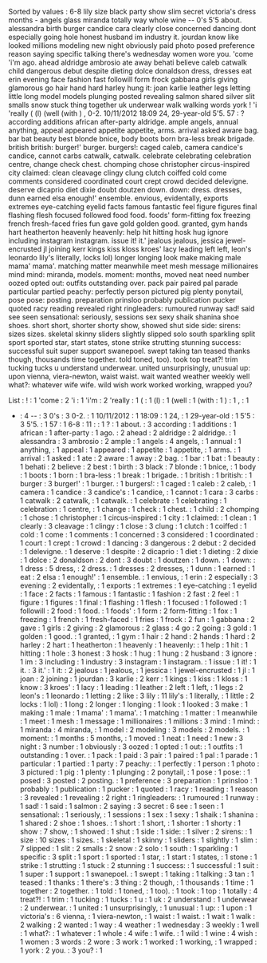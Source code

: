 Sorted by values :
6-8 lily size black party show slim secret victoria's dress months - angels glass miranda totally way whole wine -- 0's 5'5 about. alessandra birth burger candice cara clearly close concerned dancing dont especially going hole honest husband im industry it. jourdan know like looked millions modeling new night obviously paid photo posed preference reason saying specific talking there's wednesday women wore you. 'come 'i'm ago. ahead aldridge ambrosio ate away behati believe caleb catwalk child dangerous debut despite dieting dolce donaldson dress, dresses eat erin evening face fashion fast followill form frock gabbana girls giving glamorous go hair hand hard harley hung it: joan karlie leather legs letting little long model models plunging posted revealing salmon shared silver slit smalls snow stuck thing together uk underwear walk walking words york ! 'i 'really ( (l) (well (with ) , 0-2. 10/11/2012 18:09 24, 29-year-old 5'5. 57 : ? according additions african after-party aldridge. ample angels, annual anything, appeal appeared appetite appetite, arms. arrival asked aware bag. bar bat beauty best blonde bnice, body boots born bra-less break brigade. british british: burger!' burger. burgers!: caged caleb, camera candice's candice, cannot carbs catwalk, catwalk. celebrate celebrating celebration centre, change check chest. chomping chose christopher circus-inspired city claimed: clean cleavage clingy clung clutch coiffed cold come comments considered coordinated court crept crowd decided delevigne. deserve dicaprio diet dixie doubt doutzen down. down: dress. dresses, dunn earned elsa enough!' ensemble. envious, evidentally, exports extremes eye-catching eyelid facts famous fantastic feel figure figures final flashing flesh focused followed food food. foods' form-fitting fox freezing french fresh-faced fries fun gave gold golden good. granted, gym hands hart heatherton heavenly heavenly: help hit hitting hosk hug ignore including instagram instagram. issue it! it.' jealous jealous, jessica jewel-encrusted jl joining kerr kings kiss kloss kroes' lacy leading left left, leon's leonardo lily's literally, locks lol) longer longing look make making male mama' mama'. matching matter meanwhile meet mesh message millionaires mind mind: miranda, models. moment: months, moved neat need number oozed opted out: outfits outstanding over. pack pair paired pal parade particular partied peachy: perfectly person pictured pig plenty ponytail, pose pose: posting. preparation prinsloo probably publication pucker quoted racy reading revealed right ringleaders: rumoured runway sad! said see seen sensational: seriously, sessions sex sexy shaik shanina shoe shoes. short short, shorter shorty show, showed shut side side: sirens: sizes sizes. skeletal skinny sliders slightly slipped solo south sparkling split sport sported star, start states, stone strike strutting stunning success: successful suit super support swanepoel. swept taking tan teased thanks though, thousands time together. told toned, too). took top treat?! trim tucking tucks u understand underwear. united unsurprisingly, unusual up: upon vienna, viera-newton, waist waist. wait wanted weather weekly well what?: whatever wife wife. wild wish work worked working, wrapped you? 

List :
! : 1
'come : 2
'i : 1
'i'm : 2
'really : 1
( : 1
(l) : 1
(well : 1
(with : 1
) : 1
, : 1
- : 4
-- : 3
0's : 3
0-2. : 1
10/11/2012 : 1
18:09 : 1
24, : 1
29-year-old : 1
5'5 : 3
5'5. : 1
57 : 1
6-8 : 11
: : 1
? : 1
about. : 3
according : 1
additions : 1
african : 1
after-party : 1
ago. : 2
ahead : 2
aldridge : 2
aldridge. : 1
alessandra : 3
ambrosio : 2
ample : 1
angels : 4
angels, : 1
annual : 1
anything, : 1
appeal : 1
appeared : 1
appetite : 1
appetite, : 1
arms. : 1
arrival : 1
asked : 1
ate : 2
aware : 1
away : 2
bag. : 1
bar : 1
bat : 1
beauty : 1
behati : 2
believe : 2
best : 1
birth : 3
black : 7
blonde : 1
bnice, : 1
body : 1
boots : 1
born : 1
bra-less : 1
break : 1
brigade. : 1
british : 1
british: : 1
burger : 3
burger!' : 1
burger. : 1
burgers!: : 1
caged : 1
caleb : 2
caleb, : 1
camera : 1
candice : 3
candice's : 1
candice, : 1
cannot : 1
cara : 3
carbs : 1
catwalk : 2
catwalk, : 1
catwalk. : 1
celebrate : 1
celebrating : 1
celebration : 1
centre, : 1
change : 1
check : 1
chest. : 1
child : 2
chomping : 1
chose : 1
christopher : 1
circus-inspired : 1
city : 1
claimed: : 1
clean : 1
clearly : 3
cleavage : 1
clingy : 1
close : 3
clung : 1
clutch : 1
coiffed : 1
cold : 1
come : 1
comments : 1
concerned : 3
considered : 1
coordinated : 1
court : 1
crept : 1
crowd : 1
dancing : 3
dangerous : 2
debut : 2
decided : 1
delevigne. : 1
deserve : 1
despite : 2
dicaprio : 1
diet : 1
dieting : 2
dixie : 1
dolce : 2
donaldson : 2
dont : 3
doubt : 1
doutzen : 1
down. : 1
down: : 1
dress : 5
dress, : 2
dress. : 1
dresses : 2
dresses, : 1
dunn : 1
earned : 1
eat : 2
elsa : 1
enough!' : 1
ensemble. : 1
envious, : 1
erin : 2
especially : 3
evening : 2
evidentally, : 1
exports : 1
extremes : 1
eye-catching : 1
eyelid : 1
face : 2
facts : 1
famous : 1
fantastic : 1
fashion : 2
fast : 2
feel : 1
figure : 1
figures : 1
final : 1
flashing : 1
flesh : 1
focused : 1
followed : 1
followill : 2
food : 1
food. : 1
foods' : 1
form : 2
form-fitting : 1
fox : 1
freezing : 1
french : 1
fresh-faced : 1
fries : 1
frock : 2
fun : 1
gabbana : 2
gave : 1
girls : 2
giving : 2
glamorous : 2
glass : 4
go : 2
going : 3
gold : 1
golden : 1
good. : 1
granted, : 1
gym : 1
hair : 2
hand : 2
hands : 1
hard : 2
harley : 2
hart : 1
heatherton : 1
heavenly : 1
heavenly: : 1
help : 1
hit : 1
hitting : 1
hole : 3
honest : 3
hosk : 1
hug : 1
hung : 2
husband : 3
ignore : 1
im : 3
including : 1
industry : 3
instagram : 1
instagram. : 1
issue : 1
it! : 1
it. : 3
it.' : 1
it: : 2
jealous : 1
jealous, : 1
jessica : 1
jewel-encrusted : 1
jl : 1
joan : 2
joining : 1
jourdan : 3
karlie : 2
kerr : 1
kings : 1
kiss : 1
kloss : 1
know : 3
kroes' : 1
lacy : 1
leading : 1
leather : 2
left : 1
left, : 1
legs : 2
leon's : 1
leonardo : 1
letting : 2
like : 3
lily : 11
lily's : 1
literally, : 1
little : 2
locks : 1
lol) : 1
long : 2
longer : 1
longing : 1
look : 1
looked : 3
make : 1
making : 1
male : 1
mama' : 1
mama'. : 1
matching : 1
matter : 1
meanwhile : 1
meet : 1
mesh : 1
message : 1
millionaires : 1
millions : 3
mind : 1
mind: : 1
miranda : 4
miranda, : 1
model : 2
modeling : 3
models : 2
models. : 1
moment: : 1
months : 5
months, : 1
moved : 1
neat : 1
need : 1
new : 3
night : 3
number : 1
obviously : 3
oozed : 1
opted : 1
out: : 1
outfits : 1
outstanding : 1
over. : 1
pack : 1
paid : 3
pair : 1
paired : 1
pal : 1
parade : 1
particular : 1
partied : 1
party : 7
peachy: : 1
perfectly : 1
person : 1
photo : 3
pictured : 1
pig : 1
plenty : 1
plunging : 2
ponytail, : 1
pose : 1
pose: : 1
posed : 3
posted : 2
posting. : 1
preference : 3
preparation : 1
prinsloo : 1
probably : 1
publication : 1
pucker : 1
quoted : 1
racy : 1
reading : 1
reason : 3
revealed : 1
revealing : 2
right : 1
ringleaders: : 1
rumoured : 1
runway : 1
sad! : 1
said : 1
salmon : 2
saying : 3
secret : 6
see : 1
seen : 1
sensational: : 1
seriously, : 1
sessions : 1
sex : 1
sexy : 1
shaik : 1
shanina : 1
shared : 2
shoe : 1
shoes. : 1
short : 1
short, : 1
shorter : 1
shorty : 1
show : 7
show, : 1
showed : 1
shut : 1
side : 1
side: : 1
silver : 2
sirens: : 1
size : 10
sizes : 1
sizes. : 1
skeletal : 1
skinny : 1
sliders : 1
slightly : 1
slim : 7
slipped : 1
slit : 2
smalls : 2
snow : 2
solo : 1
south : 1
sparkling : 1
specific : 3
split : 1
sport : 1
sported : 1
star, : 1
start : 1
states, : 1
stone : 1
strike : 1
strutting : 1
stuck : 2
stunning : 1
success: : 1
successful : 1
suit : 1
super : 1
support : 1
swanepoel. : 1
swept : 1
taking : 1
talking : 3
tan : 1
teased : 1
thanks : 1
there's : 3
thing : 2
though, : 1
thousands : 1
time : 1
together : 2
together. : 1
told : 1
toned, : 1
too). : 1
took : 1
top : 1
totally : 4
treat?! : 1
trim : 1
tucking : 1
tucks : 1
u : 1
uk : 2
understand : 1
underwear : 2
underwear. : 1
united : 1
unsurprisingly, : 1
unusual : 1
up: : 1
upon : 1
victoria's : 6
vienna, : 1
viera-newton, : 1
waist : 1
waist. : 1
wait : 1
walk : 2
walking : 2
wanted : 1
way : 4
weather : 1
wednesday : 3
weekly : 1
well : 1
what?: : 1
whatever : 1
whole : 4
wife : 1
wife. : 1
wild : 1
wine : 4
wish : 1
women : 3
words : 2
wore : 3
work : 1
worked : 1
working, : 1
wrapped : 1
york : 2
you. : 3
you? : 1
